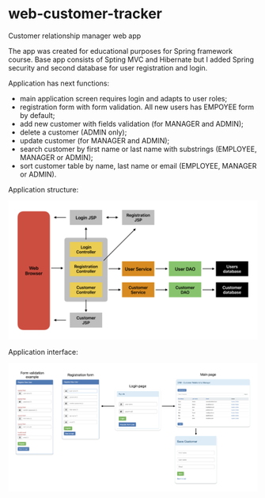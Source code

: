 # web-customer-tracker
Customer relationship manager web app

The app was created for educational purposes for Spring framework course. Base app consists of Spting MVC and Hibernate but I added Spring security and second database for user registration and login.

Application has next functions:
 - main application screen requires login and adapts to user roles;
 - registration form with form validation. All new users has EMPOYEE form by default;
 - add new customer with fields validation (for MANAGER and ADMIN);
 - delete a customer (ADMIN only);
 - update customer (for MANAGER and ADMIN);
 - search customer by first name or last name with substrings (EMPLOYEE, MANAGER or ADMIN);
 - sort customer table by name, last name or email (EMPLOYEE, MANAGER or ADMIN).

Application structure:

![structure](https://github.com/strelnikov-e/web-customer-tracker/blob/main/images/App%20structure.png?raw=true)


Application interface:

![interface](https://github.com/strelnikov-e/web-customer-tracker/blob/main/images/app-interface.png?raw=true)
